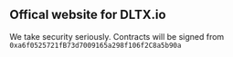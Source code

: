 ## Offical website for DLTX.io

We take security seriously.  Contracts will be signed from `0xa6f0525721fB73d7009165a298f106f2C8a5b90a`
